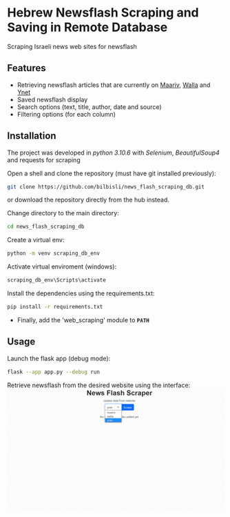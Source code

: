 # Hebrew Newsflash Scraping and Saving in Remote Database
Scraping Israeli news web sites for newsflash


## Features
- Retrieving newsflash articles that are currently on [Maariv](https://www.maariv.co.il/breaking-news), [Walla](https://news.walla.co.il/breaking) and [Ynet](https://www.ynet.co.il/news/category/184)
- Saved newsflash display
- Search options (text, title, author, date and source)
- Filtering options (for each column)


## Installation
The project was developed in _python 3.10.6_ with _Selenium_, _BeautifulSoup4_ and requests for scraping

Open a shell and clone the repository (must have git installed previously):
```sh
git clone https://github.com/bilbisli/news_flash_scraping_db.git
```
or download the repository directly from the hub instead.

Change directory to the main directory:
```sh
cd news_flash_scraping_db
```

Create a virtual env:
```sh
python -m venv scraping_db_env
```

Activate virtual enviroment (windows):
```sh
scraping_db_env\Scripts\activate
```

Install the dependencies using the requirements.txt:
```sh
pip install -r requirements.txt
```
* Finally, add the 'web_scraping' module to **`PATH`**


## Usage
Launch the flask app (debug mode):
```sh
flask --app app.py --debug run
```
Retrieve newsflash from the desired website using the interface:
![alt text](https://github.com/bilbisli/news_flash_scraping_db/blob/main/newsflash_scraping.gif?raw=true)
